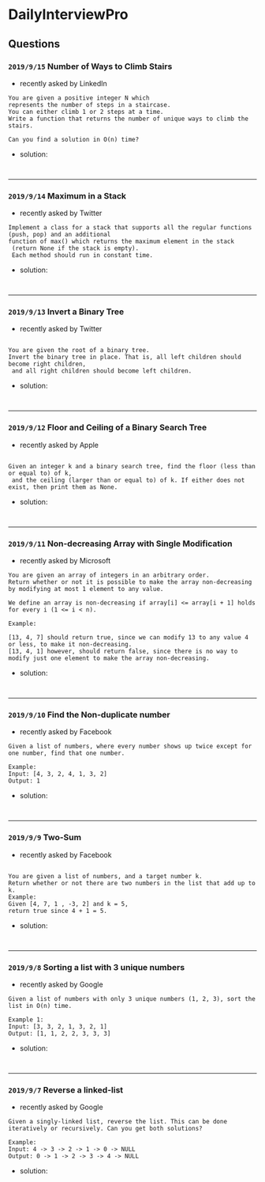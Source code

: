 # DailyInterviewPro

## Questions

###  `2019/9/15` Number of Ways to Climb Stairs 

* recently asked by LinkedIn
```
You are given a positive integer N which 
represents the number of steps in a staircase. 
You can either climb 1 or 2 steps at a time. 
Write a function that returns the number of unique ways to climb the stairs.
```

```
Can you find a solution in O(n) time?
```

* solution:

```


```
---

###  `2019/9/14` Maximum in a Stack

* recently asked by Twitter
```
Implement a class for a stack that supports all the regular functions (push, pop) and an additional 
function of max() which returns the maximum element in the stack
 (return None if the stack is empty). 
 Each method should run in constant time.
```

* solution:

```


```
---

###  `2019/9/13` Invert a Binary Tree

* recently asked by Twitter
```

You are given the root of a binary tree. 
Invert the binary tree in place. That is, all left children should become right children,
 and all right children should become left children.
```

* solution:

```


```
---

###  `2019/9/12` Floor and Ceiling of a Binary Search Tree

* recently asked by Apple
```

Given an integer k and a binary search tree, find the floor (less than or equal to) of k,
 and the ceiling (larger than or equal to) of k. If either does not exist, then print them as None.
```

* solution:

```


```

---

###  `2019/9/11` Non-decreasing Array with Single Modification

* recently asked by Microsoft
```
You are given an array of integers in an arbitrary order. 
Return whether or not it is possible to make the array non-decreasing 
by modifying at most 1 element to any value.

We define an array is non-decreasing if array[i] <= array[i + 1] holds for every i (1 <= i < n).

Example:

[13, 4, 7] should return true, since we can modify 13 to any value 4 or less, to make it non-decreasing.
[13, 4, 1] however, should return false, since there is no way to modify just one element to make the array non-decreasing.
```

* solution:

```


```

---

###  `2019/9/10` Find the Non-duplicate number

* recently asked by Facebook
```
Given a list of numbers, where every number shows up twice except for one number, find that one number.

Example:
Input: [4, 3, 2, 4, 1, 3, 2]
Output: 1
```

* solution:

```


```

---

###  `2019/9/9` Two-Sum

* recently asked by Facebook
```

You are given a list of numbers, and a target number k. 
Return whether or not there are two numbers in the list that add up to k.
Example:
Given [4, 7, 1 , -3, 2] and k = 5,
return true since 4 + 1 = 5.
```

* solution:

```


```
---

###  `2019/9/8` Sorting a list with 3 unique numbers

* recently asked by Google
```
Given a list of numbers with only 3 unique numbers (1, 2, 3), sort the list in O(n) time.

Example 1:
Input: [3, 3, 2, 1, 3, 2, 1]
Output: [1, 1, 2, 2, 3, 3, 3]
```

* solution:

```


```
---

###  `2019/9/7` Reverse a linked-list

* recently asked by Google
```
Given a singly-linked list, reverse the list. This can be done iteratively or recursively. Can you get both solutions?

Example:
Input: 4 -> 3 -> 2 -> 1 -> 0 -> NULL
Output: 0 -> 1 -> 2 -> 3 -> 4 -> NULL
```

* solution:

```

